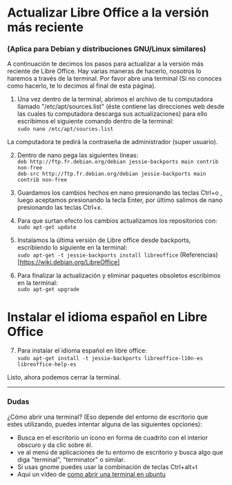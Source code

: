 # Actualizar Libre Office a la versión más reciente 
### (Aplica para Debian y distribuciones GNU/Linux similares)

A continuación te decimos los pasos para actualizar a la versión más reciente de Libre Office. Hay varias maneras de hacerlo, nosotros lo haremos a través de la terminal.  Por favor abre una terminal (Si no conoces como hacerlo, te lo decimos al final de esta página). 

1. Una vez dentro de la terminal, abrimos el archivo de tu computadora llamado "/etc/apt/sources.list" (éste contiene las direcciones web desde las cuales tu computadora descarga sus actualizaciones)
para ello escribimos el siguiente comando dentro de la terminal:  
```sudo nano /etc/apt/sources.list```

  La computadora te pedirá la contraseña de administrador (super usuario).

2. Dentro de nano pega las siguientes líneas:  
```deb http://ftp.fr.debian.org/debian jessie-backports main contrib non-free```  
```deb-src http://ftp.fr.debian.org/debian jessie-backports main contrib non-free```  

3. Guardamos los cambios hechos en nano presionando las teclas Ctrl+o , luego aceptamos presionando la tecla  Enter, por último salimos de nano presionando las teclas Ctrl+x.

4. Para que surtan efecto los cambios actualizamos los repositorios con: ```sudo apt-get update```

5. Instalamos la última versión de Libre office desde backports, escribiendo lo siguiente en la terminal:  
```sudo apt-get -t jessie-backports install libreoffice```
(Referencias)[https://wiki.debian.org/LibreOffice]

6. Para finalizar la actualización y eliminar paquetes obsoletos escribimos en la terminal:  
```sudo apt-get upgrade```

# Instalar el idioma español en Libre Office

7. Para instalar el idioma español en libre office:  
```sudo apt-get install -t jessie-backports libreoffice-l10n-es libreoffice-help-es```

Listo, ahora podemos cerrar la terminal.

----

### Dudas
¿Cómo abrir una terminal? (Eso depende del entorno de escritorio que estes utilizando, puedes intentar alguna de las siguientes opciones):  
* Busca en el escritorio un ícono en forma de cuadrito con el interior obscuro y da clic sobre él.
*  ve al menú de aplicaciones de tu entorno de escritorio y busca algo que diga "terminal", "terminator" o similar.
*  Si usas gnome puedes usar la combinación de teclas Ctrl+alt+t
* Aquí un vídeo de [como abrir una terminal en ubuntu](https://www.youtube.com/watch?v=atn7Ewp6tu8)
